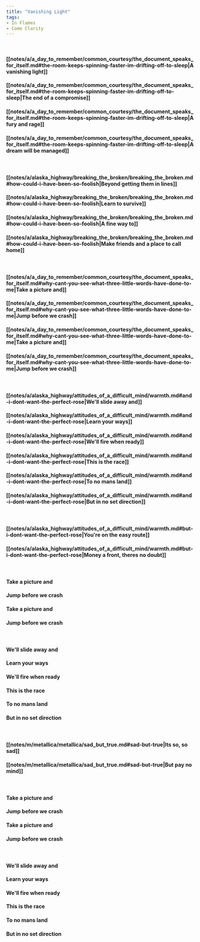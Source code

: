 ```yaml
---
title: "Vanishing Light"
tags:
- In Flames
- Come Clarity
---
```

&nbsp;
#### [[notes/a/a_day_to_remember/common_courtesy/the_document_speaks_for_itself.md#the-room-keeps-spinning-faster-im-drifting-off-to-sleep|A vanishing light]]
#### [[notes/a/a_day_to_remember/common_courtesy/the_document_speaks_for_itself.md#the-room-keeps-spinning-faster-im-drifting-off-to-sleep|The end of a compromise]]
#### [[notes/a/a_day_to_remember/common_courtesy/the_document_speaks_for_itself.md#the-room-keeps-spinning-faster-im-drifting-off-to-sleep|A fury and rage]]
#### [[notes/a/a_day_to_remember/common_courtesy/the_document_speaks_for_itself.md#the-room-keeps-spinning-faster-im-drifting-off-to-sleep|A dream will be managed]]
&nbsp;
#### [[notes/a/alaska_highway/breaking_the_broken/breaking_the_broken.md#how-could-i-have-been-so-foolish|Beyond getting them in lines]]
#### [[notes/a/alaska_highway/breaking_the_broken/breaking_the_broken.md#how-could-i-have-been-so-foolish|Learn to survive]]
#### [[notes/a/alaska_highway/breaking_the_broken/breaking_the_broken.md#how-could-i-have-been-so-foolish|A fine way to]]
#### [[notes/a/alaska_highway/breaking_the_broken/breaking_the_broken.md#how-could-i-have-been-so-foolish|Make friends and a place to call home]]
&nbsp;
#### [[notes/a/a_day_to_remember/common_courtesy/the_document_speaks_for_itself.md#why-cant-you-see-what-three-little-words-have-done-to-me|Take a picture and]]
#### [[notes/a/a_day_to_remember/common_courtesy/the_document_speaks_for_itself.md#why-cant-you-see-what-three-little-words-have-done-to-me|Jump before we crash]]
#### [[notes/a/a_day_to_remember/common_courtesy/the_document_speaks_for_itself.md#why-cant-you-see-what-three-little-words-have-done-to-me|Take a picture and]]
#### [[notes/a/a_day_to_remember/common_courtesy/the_document_speaks_for_itself.md#why-cant-you-see-what-three-little-words-have-done-to-me|Jump before we crash]]
&nbsp;
#### [[notes/a/alaska_highway/attitudes_of_a_difficult_mind/warmth.md#and-i-dont-want-the-perfect-rose|We'll slide away and]]
#### [[notes/a/alaska_highway/attitudes_of_a_difficult_mind/warmth.md#and-i-dont-want-the-perfect-rose|Learn your ways]]
#### [[notes/a/alaska_highway/attitudes_of_a_difficult_mind/warmth.md#and-i-dont-want-the-perfect-rose|We'll fire when ready]]
#### [[notes/a/alaska_highway/attitudes_of_a_difficult_mind/warmth.md#and-i-dont-want-the-perfect-rose|This is the race]]
#### [[notes/a/alaska_highway/attitudes_of_a_difficult_mind/warmth.md#and-i-dont-want-the-perfect-rose|To no mans land]]
#### [[notes/a/alaska_highway/attitudes_of_a_difficult_mind/warmth.md#and-i-dont-want-the-perfect-rose|But in no set direction]]
&nbsp;
#### [[notes/a/alaska_highway/attitudes_of_a_difficult_mind/warmth.md#but-i-dont-want-the-perfect-rose|You're on the easy route]]
#### [[notes/a/alaska_highway/attitudes_of_a_difficult_mind/warmth.md#but-i-dont-want-the-perfect-rose|Money a front, theres no doubt]]
&nbsp;
#### Take a picture and
#### Jump before we crash
#### Take a picture and
#### Jump before we crash
&nbsp;
#### We'll slide away and
#### Learn your ways
#### We'll fire when ready
#### This is the race
#### To no mans land
#### But in no set direction
&nbsp;
#### [[notes/m/metallica/metallica/sad_but_true.md#sad-but-true|Its so, so sad]]
#### [[notes/m/metallica/metallica/sad_but_true.md#sad-but-true|But pay no mind]]
&nbsp;
#### Take a picture and
#### Jump before we crash
#### Take a picture and
#### Jump before we crash
&nbsp;
#### We'll slide away and
#### Learn your ways
#### We'll fire when ready
#### This is the race
#### To no mans land
#### But in no set direction
